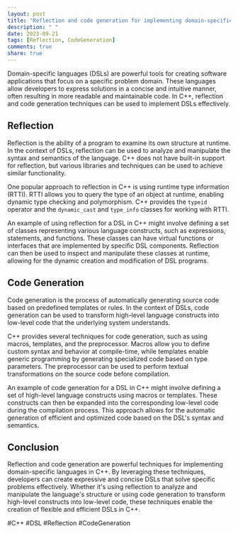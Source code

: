 ```yaml
---
layout: post
title: "Reflection and code generation for implementing domain-specific languages in C++."
description: " "
date: 2023-09-21
tags: [Reflection, CodeGeneration]
comments: true
share: true
---
```


Domain-specific languages (DSLs) are powerful tools for creating software applications that focus on a specific problem domain. These languages allow developers to express solutions in a concise and intuitive manner, often resulting in more readable and maintainable code. In C++, reflection and code generation techniques can be used to implement DSLs effectively.

## Reflection

Reflection is the ability of a program to examine its own structure at runtime. In the context of DSLs, reflection can be used to analyze and manipulate the syntax and semantics of the language. C++ does not have built-in support for reflection, but various libraries and techniques can be used to achieve similar functionality.

One popular approach to reflection in C++ is using runtime type information (RTTI). RTTI allows you to query the type of an object at runtime, enabling dynamic type checking and polymorphism. C++ provides the `typeid` operator and the `dynamic_cast` and `type_info` classes for working with RTTI.

An example of using reflection for a DSL in C++ might involve defining a set of classes representing various language constructs, such as expressions, statements, and functions. These classes can have virtual functions or interfaces that are implemented by specific DSL components. Reflection can then be used to inspect and manipulate these classes at runtime, allowing for the dynamic creation and modification of DSL programs.

## Code Generation

Code generation is the process of automatically generating source code based on predefined templates or rules. In the context of DSLs, code generation can be used to transform high-level language constructs into low-level code that the underlying system understands.

C++ provides several techniques for code generation, such as using macros, templates, and the preprocessor. Macros allow you to define custom syntax and behavior at compile-time, while templates enable generic programming by generating specialized code based on type parameters. The preprocessor can be used to perform textual transformations on the source code before compilation.

An example of code generation for a DSL in C++ might involve defining a set of high-level language constructs using macros or templates. These constructs can then be expanded into the corresponding low-level code during the compilation process. This approach allows for the automatic generation of efficient and optimized code based on the DSL's syntax and semantics.

## Conclusion

Reflection and code generation are powerful techniques for implementing domain-specific languages in C++. By leveraging these techniques, developers can create expressive and concise DSLs that solve specific problems effectively. Whether it's using reflection to analyze and manipulate the language's structure or using code generation to transform high-level constructs into low-level code, these techniques enable the creation of flexible and efficient DSLs in C++.

#C++ #DSL #Reflection #CodeGeneration